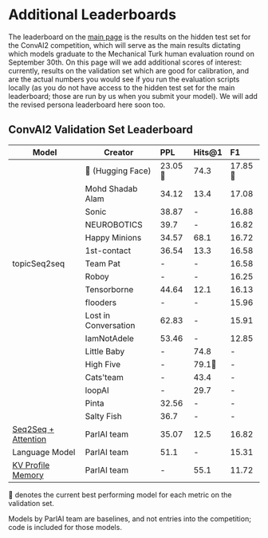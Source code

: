 
# Additional Leaderboards

The leaderboard on the [main page](https://github.com/DeepPavlov/convai/blob/master/README.md) is the results on the hidden test set for the ConvAI2 competition, which will serve as the main results dictating which models graduate to the Mechanical Turk human evaluation round on September 30th.
On this page will we add additional scores of interest: currently, results on the validation set which are good for calibration, and are the actual numbers you would see if you run the evaluation scripts locally (as you do not have access to the hidden test set for the main leaderboard; those are run by us when you submit your model).
We will add the revised persona leaderboard here soon too.

## ConvAI2 Validation Set Leaderboard


| Model                | Creator  | PPL           | Hits@1  |   F1   |
| -------------        | ---      | :------------- | :-----  |  :----- |
|                      |&#x1F917; (Hugging Face) | 23.05&#x1F34E;   | 74.3   | 17.85&#x1F34E; |
|                     | Mohd Shadab Alam | 34.12   | 13.4   | 17.08 |
|                     | Sonic            | 38.87	 |-       | 16.88	| 
|                     | NEUROBOTICS      | 39.7	   |-       | 16.82	| 
|                     | Happy Minions    | 34.57   | 68.1   | 16.72 |
|                     | 1st-contact      | 36.54   | 13.3   | 16.58 |
| topicSeq2seq        | Team Pat         | -       | -      | 16.58 |
|                     | Roboy            | -       | -      | 16.25 |
|                     | Tensorborne      | 44.64   |  12.1  | 16.13 |
|                     | flooders         | -     	 |-       | 15.96	|
|                     | Lost in Conversation| 62.83	 | -    | 15.91 |
|                     | IamNotAdele      | 53.46   | -      | 12.85 |
|                     | Little Baby      | -       | 74.8   | -     |
|                     | High Five        | -       | 79.1&#x1F34E;   | -     |
|                     | Cats'team        | -       | 43.4   | -     |
|                     | loopAI           | -       |  29.7  |  -    |
|                     | Pinta            | 32.56   | -      | -   	|
|                     | Salty Fish       | 36.7    | -      | -     |
|  [Seq2Seq + Attention](https://github.com/facebookresearch/ParlAI/tree/master/projects/convai2/baselines/seq2seq)  | ParlAI team          | 35.07        | 12.5       | 16.82 |
|  Language Model       | ParlAI team          | 51.1       | -       |  15.31|
|  [KV Profile Memory](https://github.com/facebookresearch/ParlAI/tree/master/projects/convai2/baselines/kvmemnn)    | ParlAI team          | -             | 55.1  |  11.72 |

&#x1F34E; denotes the current best performing model for each metric on the validation set.

Models by ParlAI team are baselines, and not entries into the competition; code is included for those models.
